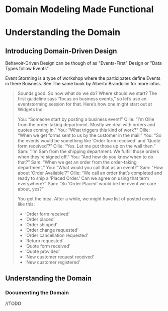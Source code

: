 # Domain Modeling Made Functional

# Understanding the Domain

## Introducing Domain-Driven Design

Behavoir-Driven Design can be though of as "Events-First" Design or "Data Types follow Events".

Event Storming is a type of workshop where the participates define Events in there Buisness. See The same book by Alberto Brandolini for more infos.

> Sounds good. So now what do we do? Where should we start?
> The first guideline says “focus on business events,” so let’s use an eventstorming session for that. Here’s how one might start out at Widgets Inc.
>
> You: “Someone start by posting a business event!”
> Ollie: “I’m Ollie from the order-taking department. Mostly we deal with orders and quotes coming in.”
> You: “What triggers this kind of work?”
> Ollie: “When we get forms sent to us by the customer in the mail.”
> You: “So the events would be something like ‘Order form received’ and ‘Quote form received’?”
> Ollie: “Yes. Let me put those up on the wall then.”
> Sam: “I’m Sam from the shipping department. We fulfill those orders when they’re signed off.”
> You: “And how do you know when to do that?”
> Sam: “When we get an order from the order-taking department.”
> You: “What would you call that as an event?”
> Sam: “How about ‘Order Available’?”
> Ollie: “We call an order that’s completed and ready to ship a ‘Placed Order.’ Can we agree on using that term everywhere?”
> Sam: “So ‘Order Placed’ would be the event we care about, yes?”
> 
> You get the idea. After a while, we might have list of posted events like this:
> * ‘Order form received’
> * ‘Order placed’
> * ‘Order shipped’
> * ‘Order change requested’
> * ‘Order cancellation requested’
> * ‘Return requested’
> * ‘Quote form received’
> * ‘Quote provided’
> * ‘New customer request received’
> * ‘New customer registered’

## Understanding the Domain

### Documenting the Domain

//TODO
